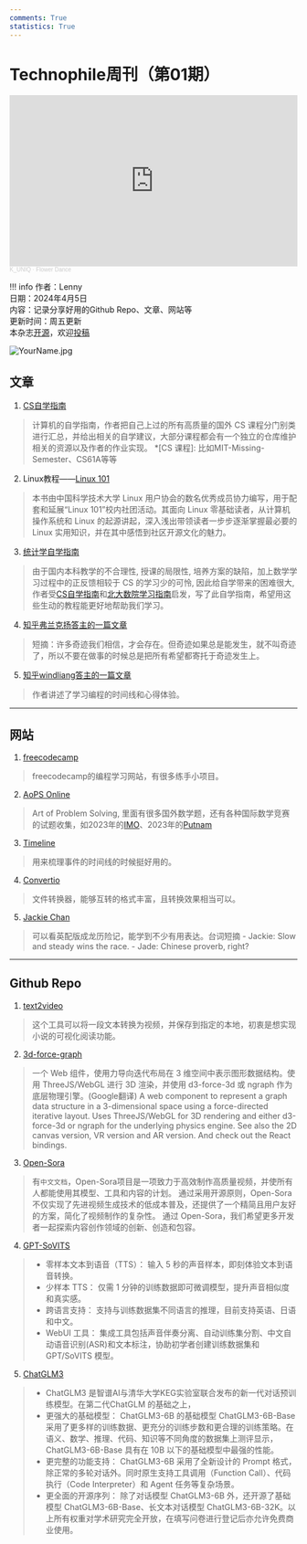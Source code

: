 ```yaml
---
comments: True
statistics: True
---
```


# Technophile周刊（第01期）

<iframe width="100%" height="300" scrolling="no" frameborder="no" allow="autoplay" src="https://w.soundcloud.com/player/?url=https%3A//api.soundcloud.com/tracks/48787121&color=%23ff5500&auto_play=false&hide_related=false&show_comments=true&show_user=true&show_reposts=false&show_teaser=true&visual=true"></iframe><div style="font-size: 10px; color: #cccccc;line-break: anywhere;word-break: normal;overflow: hidden;white-space: nowrap;text-overflow: ellipsis; font-family: Interstate,Lucida Grande,Lucida Sans Unicode,Lucida Sans,Garuda,Verdana,Tahoma,sans-serif;font-weight: 100;"><a href="https://soundcloud.com/k_uniq" title="K_UNIQ" target="_blank" style="color: #cccccc; text-decoration: none;">K_UNIQ</a> · <a href="https://soundcloud.com/k_uniq/flower-dance" title="Flower Dance" target="_blank" style="color: #cccccc; text-decoration: none;">Flower Dance</a></div>



!!! info
    作者：Lenny<br>
    日期：2024年4月5日<br>
    内容：记录分享好用的Github Repo、文章、网站等<br>
    更新时间：周五更新<br>
    本杂志[开源](https://github.com/LennyChenLaw/Weekly)，欢迎[投稿](https://github.com/LennyChenLaw/Weekly/issues)


![YourName.jpg](https://s2.loli.net/2024/04/05/1KWG5kYQEIfJ9lv.webp)

## 文章
1. [CS自学指南](https://csdiy.wiki/)
>计算机的自学指南，作者把自己上过的所有高质量的国外 CS 课程分门别类进行汇总，并给出相关的自学建议，大部分课程都会有一个独立的仓库维护相关的资源以及作者的作业实现。
*[CS 课程]: 比如MIT-Missing-Semester、CS61A等等
2. Linux教程——[Linux 101](https://101.lug.ustc.edu.cn/)
>本书由中国科学技术大学 Linux 用户协会的数名优秀成员协力编写，用于配套和延展“Linux 101”校内社团活动。其面向 Linux 零基础读者，从计算机操作系统和 Linux 的起源讲起，深入浅出带领读者一步步逐渐掌握最必要的 Linux 实用知识，并在其中感悟到社区开源文化的魅力。
3. [统计学自学指南](https://xuankaiwang.github.io/guide/)
>由于国内本科教学的不合理性, 授课的局限性, 培养方案的缺陷，加上数学学习过程中的正反馈相较于 CS 的学习少的可怜, 因此给自学带来的困难很大,作者受[CS自学指南](https://csdiy.wiki/)和[北大数院学习指南](https://docs.qq.com/doc/p/aec47ed20c2170d9f680ceaaf81b2b0c8aa7a2a9)启发，写了此自学指南，希望用这些生动的教程能更好地帮助我们学习。
4. [知乎弗兰克扬答主的一篇文章](https://www.zhihu.com/question/332413749/answer/775510643)
>短摘：许多奇迹我们相信，才会存在。但奇迹如果总是能发生，就不叫奇迹了，所以不要在做事的时候总是把所有希望都寄托于奇迹发生上。
5. [知乎windliang答主的一篇文章](https://www.zhihu.com/question/614706706/answer/3146012068)
>作者讲述了学习编程的时间线和心得体验。

-------------

## 网站
1. [freecodecamp](https://www.freecodecamp.org/learn/)
>freecodecamp的编程学习网站，有很多练手小项目。
2. [AoPS Online](https://artofproblemsolving.com/community/c7)
>Art of Problem Solving, 里面有很多国外数学题，还有各种国际数学竞赛的试题收集，如2023年的[IMO](https://artofproblemsolving.com/community/c3381519_2023_imo)、2023年的[Putnam](https://artofproblemsolving.com/community/c3670601_2023_putnam)
3. [Timeline](https://time.graphics/editor)
>用来梳理事件的时间线的时候挺好用的。
4. [Convertio](https://convertio.co/zh/)
>文件转换器，能够互转的格式丰富，且转换效果相当可以。
5. [Jackie Chan](https://animesuge.to/anime/jackie-chan-adventures-dub-022l9/ep-5)
>可以看英配版成龙历险记，能学到不少有用表达。台词短摘 - Jackie: Slow and steady wins the race. - Jade: Chinese proverb, right?

-----------------

## Github Repo
1. [text2video](https://github.com/bravekingzhang/text2video)
>这个工具可以将一段文本转换为视频，并保存到指定的本地，初衷是想实现小说的可视化阅读功能。
2. [3d-force-graph](https://github.com/vasturiano/3d-force-graph)
>一个 Web 组件，使用力导向迭代布局在 3 维空间中表示图形数据结构。使用 ThreeJS/WebGL 进行 3D 渲染，并使用 d3-force-3d 或 ngraph 作为底层物理引擎。(Google翻译)
>A web component to represent a graph data structure in a 3-dimensional space using a force-directed iterative layout. Uses ThreeJS/WebGL for 3D rendering and either d3-force-3d or ngraph for the underlying physics engine. See also the 2D canvas version, VR version and AR version. And check out the React bindings.
3. [Open-Sora](https://github.com/hpcaitech/Open-Sora?tab=readme-ov-file)
> 有`中文文档`，Open-Sora项目是一项致力于高效制作高质量视频，并使所有人都能使用其模型、工具和内容的计划。 通过采用开源原则，Open-Sora 不仅实现了先进视频生成技术的低成本普及，还提供了一个精简且用户友好的方案，简化了视频制作的复杂性。 通过 Open-Sora，我们希望更多开发者一起探索内容创作领域的创新、创造和包容。
4. [GPT-SoVITS](https://github.com/RVC-Boss/GPT-SoVITS?tab=readme-ov-file)
>+ 零样本文本到语音（TTS）： 输入 5 秒的声音样本，即刻体验文本到语音转换。
>+ 少样本 TTS： 仅需 1 分钟的训练数据即可微调模型，提升声音相似度和真实感。
>+ 跨语言支持： 支持与训练数据集不同语言的推理，目前支持英语、日语和中文。
>+ WebUI 工具： 集成工具包括声音伴奏分离、自动训练集分割、中文自动语音识别(ASR)和文本标注，协助初学者创建训练数据集和 GPT/SoVITS 模型。
5. [ChatGLM3](https://github.com/THUDM/ChatGLM3)
>+ ChatGLM3 是智谱AI与清华大学KEG实验室联合发布的新一代对话预训练模型。在第二代ChatGLM 的基础之上，
>+ 更强大的基础模型： ChatGLM3-6B 的基础模型 ChatGLM3-6B-Base 采用了更多样的训练数据、更充分的训练步数和更合理的训练策略。在语义、数学、推理、代码、知识等不同角度的数据集上测评显示，ChatGLM3-6B-Base 具有在 10B 以下的基础模型中最强的性能。
>+ 更完整的功能支持： ChatGLM3-6B 采用了全新设计的 Prompt 格式，除正常的多轮对话外。同时原生支持工具调用（Function Call）、代码执行（Code Interpreter）和 Agent 任务等复杂场景。
>+ 更全面的开源序列： 除了对话模型 ChatGLM3-6B 外，还开源了基础模型 ChatGLM3-6B-Base、长文本对话模型 ChatGLM3-6B-32K。以上所有权重对学术研究完全开放，在填写问卷进行登记后亦允许免费商业使用。
